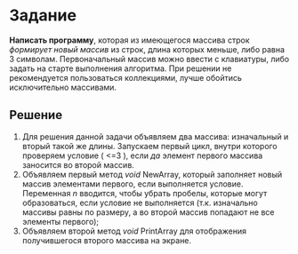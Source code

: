 # Задание
**Написать программу**, которая из имеющегося массива строк *формирует новый массив* из строк, длина которых меньше, либо равна 3 символам. Первоначальный массив можно ввести с клавиатуры, либо задать на старте выполнения алгоритма. При решении не рекомендуется пользоваться коллекциями, лучше обойтись исключительно массивами.

## Решение

1. Для решения данной задачи объявляем два массива: изначальный и вторый такой же длины. 
Запускаем первый цикл, внутри которого проверяем условие ( <=3 ), если *да* элемент первого массива заносится во второй массив. 
2. Объявляем первый метод *void* NewArray, который заполняет новый массив элементами первого, если выполняется условие. Переменная *n* вводится, чтобы убрать пробелы, которые могут образоваться, если условие не выполняется (т.к. изначально массивы равны по размеру, а во второй массив попадают не все элементы первого);
3. Объявляем второй метод *void* PrintArray для отображения получившегося второго массива на экране.